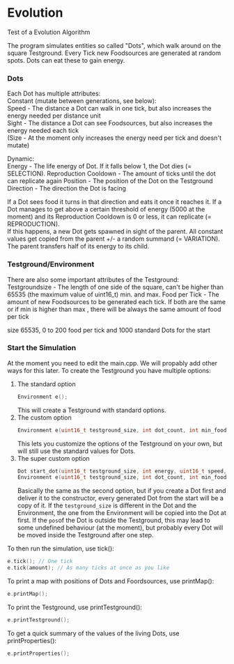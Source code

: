 # Evolution
Test of a Evolution Algorithm

The program simulates entities so called "Dots", which walk around on the square Testground. Every Tick new Foodsources are generated at random spots. Dots can eat these to gain energy.  

### Dots

Each Dot has multiple attributes:  
Constant (mutate between generations, see below):  
Speed - The distance a Dot can walk in one tick, but also increases the energy needed per distance unit  
Sight - The distance a Dot can see Foodsources, but also increases the energy needed each tick  
(Size - At the moment only increases the energy need per tick and doesn't mutate)

Dynamic:  
Energy - The life energy of Dot. If it falls below 1, the Dot dies (= SELECTION).
Reproduction Cooldown - The amount of ticks until the dot can replicate again
Position - The position of the Dot on the Testground
Direction - The direction the Dot is facing

If a Dot sees food it turns in that direction and eats it once it reaches it. If a Dot manages to get above a certain threshold of energy (5000 at the moment) and its Reproduction Cooldown is 0 or less, it can replicate (= REPRODUCTION).  
If this happens, a new Dot gets spawned in sight of the parent. All constant values get copied from the parent +/- a random summand (= VARIATION). The parent transfers half of its energy to its child.


### Testground/Environment

There are also some important attributes of the Testground:  
Testgroundsize - The length of one side of the square, can't be higher than 65535 (the maximum value of uint16_t)
min. and max. Food per Tick - The amount of new Foodsources to be generated each tick. If both are the same or if min is higher than  max , there will be always the same amount of food per tick  

size 65535, 0 to 200 food per tick and 1000 standard Dots for the start

### Start the Simulation
At the moment you need to edit the main.cpp. We will propably add other ways for this later.
To create the Testground you have multiple options:  
1. The standard option  
    ```C++
    Environment e();
    ```
    This will create a Testground with standard options.
2. The custom option
    ```C++
    Environment e(uint16_t testground_size, int dot_count, int min_food_count, int max_food_count)
    ```
    This lets you customize the options of the Testground on your own, but will still use the standard values for Dots.
3. The super custom option
    ```C++
    Dot start_dot(uint16_t testground_size, int energy, uint16_t speed, uint16_t sight, uint16_t size, std::pair<uint16_t, uint16_t> pos);
    Environment e(uint16_t testground_size, int dot_count, int min_food_count, int max_food_count, Dot start_dot)
    ```
    Basically the same as the second option, but if you create a Dot first and deliver it to the constructor, every generated Dot from the start will be a copy of it. If the `testground_size` is different in the Dot and the Environment, the one from the Environment will be copied into the Dot at first. If the `pos`of the Dot is outside the Testground, this may lead to some undefined behaviour (at the moment), but probably every Dot will be moved inside the Testground after one step.
    
To then run the simulation, use tick():  
```C++
e.tick(); // One tick
e.tick(amount); // As many ticks at once as you like
```
To print a map with positions of Dots and Foordsources, use printMap():
```C++
e.printMap();
```
To print the Testground, use printTestground():  
```C++
e.printTestground();
```
To get a quick summary of the values of the living Dots, use printProperties():  
```C++
e.printProperties();
```
